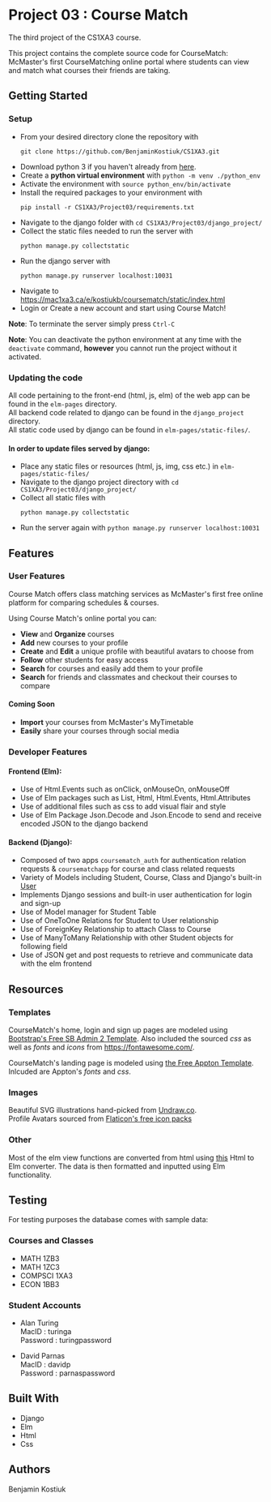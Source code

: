 # Project 03 : Course Match
The third project of the CS1XA3 course. 

This project contains the complete source code for CourseMatch: McMaster's first CourseMatching online portal where students can view and match what courses their friends are taking.

## Getting Started

### Setup
* From your desired directory clone the repository with
    ~~~
    git clone https://github.com/BenjaminKostiuk/CS1XA3.git
    ~~~
* Download python 3 if you haven't already from [here](https://www.python.org/downloads/).
* Create a __python virtual environment__ with ```python -m venv ./python_env```
* Activate the environment with ```source python_env/bin/activate```
* Install the required packages to your environment with
    ~~~
    pip install -r CS1XA3/Project03/requirements.txt
    ~~~
* Navigate to the django folder with ```cd CS1XA3/Project03/django_project/```
* Collect the static files needed to run the server with
    ~~~
    python manage.py collectstatic
    ~~~
* Run the django server with
    ~~~
    python manage.py runserver localhost:10031
    ~~~
* Navigate to <https://mac1xa3.ca/e/kostiukb/coursematch/static/index.html>
* Login or Create a new account and start using Course Match!

__Note__: To terminate the server simply press ```Ctrl-C```

__Note__: You can deactivate the python environment at any time with the ```deactivate``` command, __however__ you cannot run the project without it activated.

### Updating the code
All code pertaining to the front-end (html, js, elm) of the web app can be found in the ```elm-pages``` directory.<br/>
All backend code related to django can be found in the ```django_project``` directory.<br/>
All static code used by django can be found in ```elm-pages/static-files/```.

#### In order to update files served by django:
* Place any static files or resources (html, js, img, css etc.) in ```elm-pages/static-files/```
* Navigate to the django project directory with ```cd CS1XA3/Project03/django_project/```
* Collect all static files with
    ~~~
    python manage.py collectstatic
    ~~~
* Run the server again with ```python manage.py runserver localhost:10031```

## Features

### User Features
Course Match offers class matching services as McMaster's first free online platform for comparing schedules & courses. 

Using Course Match's online portal you can:
* __View__ and __Organize__ courses
* __Add__ new courses to your profile
* __Create__ and __Edit__ a unique profile with beautiful avatars to choose from
* __Follow__ other students for easy access
* __Search__ for courses and easily add them to your profile
* __Search__ for friends and classmates and checkout their courses to compare

#### Coming Soon
* __Import__ your courses from McMaster's MyTimetable
* __Easily__ share your courses through social media

### Developer Features

#### Frontend (Elm):
* Use of Html.Events such as onClick, onMouseOn, onMouseOff
* Use of Elm packages such as List, Html, Html.Events, Html.Attributes
* Use of additional files such as css to add visual flair and style
* Use of Elm Package Json.Decode and Json.Encode to send and receive encoded JSON to the django backend

#### Backend (Django):
* Composed of two apps ```coursematch_auth``` for authentication relation requests & ```coursematchapp``` for course and class related requests
* Variety of Models including Student, Course, Class and Django's built-in [User](https://docs.djangoproject.com/en/2.2/ref/contrib/auth/)
* Implements Django sessions and built-in user authentication for login and sign-up
* Use of Model manager for Student Table
* Use of OneToOne Relations for Student to User relationship
* Use of ForeignKey Relationship to attach Class to Course
* Use of ManyToMany Relationship with other Student objects for following field
* Use of JSON get and post requests to retrieve and communicate data with the elm frontend

## Resources

### Templates
CourseMatch's home, login and sign up pages are modeled using [Bootstrap's Free SB Admin 2 Template](https://startbootstrap.com/themes/sb-admin-2/). Also included the sourced _css_ as well as _fonts_ and _icons_ from <https://fontawesome.com/>.

CourseMatch's landing page is modeled using [the Free Appton Template](https://demo.bootstrapious.com/appton/1-1/). Inlcuded are Appton's _fonts_ and _css_.

### Images
Beautiful SVG illustrations hand-picked from [Undraw.co](https://undraw.co/illustrations).<br/>
Profile Avatars sourced from [Flaticon's free icon packs](https://www.flaticon.com/)

### Other
Most of the elm view functions are converted from html using [this](https://mbylstra.github.io/html-to-elm/) Html to Elm converter. The data is then formatted and inputted using Elm functionality.

## Testing

For testing purposes the database comes with sample data:
### Courses and Classes
* MATH 1ZB3
* MATH 1ZC3
* COMPSCI 1XA3
* ECON 1BB3

### Student Accounts
* Alan Turing<br/>
MacID : turinga<br/>
Password : turingpassword

* David Parnas<br/>
MacID : davidp<br/>
Password : parnaspassword

## Built With
* Django
* Elm
* Html
* Css

## Authors 
Benjamin Kostiuk